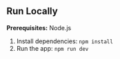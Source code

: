 ## Run Locally

**Prerequisites:**  Node.js


1. Install dependencies:
   `npm install`
2. Run the app:
   `npm run dev`
